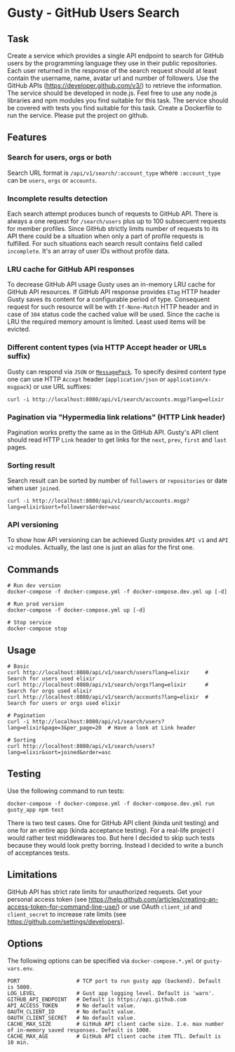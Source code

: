 # Gusty - GitHub Users Search

## Task
Create a service which provides a single API endpoint to search for GitHub users by the programming
language they use in their public repositories. Each user returned in the response of the search
request should at least contain the username, name, avatar url and number of followers.
Use the GitHub APIs (https://developer.github.com/v3/) to retrieve the information.
The service should be developed in node.js. Feel free to use any node.js libraries and npm modules you
find suitable for this task. The service should be covered with tests you find suitable for this task.
Create a Dockerfile to run the service. Please put the project on github.

## Features
### Search for users, orgs or both
Search URL format is `/api/v1/search/:account_type` where `:account_type` can be `users`, `orgs` or
`accounts`.

### Incomplete results detection
Each search attempt produces bunch of requests to GitHub API. There is always a one request for
`/search/users` plus up to 100 subsecuent requests for member profiles. Since GitHub strictly limits
number of requests to its API there could be a situation when only a part of profile requests is
fulfilled. For such situations each search result contains field called `incomplete`. It's an array
of user IDs without profile data.

### LRU cache for GitHub API responses
To decrease GitHub API usage Gusty uses an in-memory LRU cache for GitHub API resources. If GitHub API
response provides `ETag` HTTP header Gusty saves its content for a configurable period of type.
Consequent request for such resource will be with `If-None-Match` HTTP header and in case of `304`
status code the cached value will be used. Since the cache is LRU the required memory amount is limited.
Least used items will be evicted.

### Different content types (via HTTP Accept header or URLs suffix)
Gusty can respond via `JSON` or [`MessagePack`](http://msgpack.org/). To specify desired content type
one can use HTTP `Accept` header (`application/json` or `application/x-msgpack`) or use URL suffixes:
```
curl -i http://localhost:8080/api/v1/search/accounts.msgp?lang=elixir
```

### Pagination via "Hypermedia link relations" (HTTP Link header)
Pagination works pretty the same as in the GitHub API. Gusty's API client should read HTTP `Link`
header to get links for the `next`, `prev`, `first` and `last` pages.

### Sorting result
Search result can be sorted by number of `followers` or `repositories` or date when user `joined`.
```
curl -i http://localhost:8080/api/v1/search/accounts.msgp?lang=elixir&sort=followers&order=asc
```

### API versioning
To show how API versioning can be achieved Gusty provides `API v1` and `API v2` modules. Actually,
the last one is just an alias for the first one.

## Commands
```
# Run dev version
docker-compose -f docker-compose.yml -f docker-compose.dev.yml up [-d]

# Run prod version
docker-compose -f docker-compose.yml up [-d]

# Stop service
docker-compose stop
```

## Usage
```
# Basic
curl http://localhost:8080/api/v1/search/users?lang=elixir     # Search for users used elixir
curl http://localhost:8080/api/v1/search/orgs?lang=elixir      # Search for orgs used elixir
curl http://localhost:8080/api/v1/search/accounts?lang=elixir  # Search for users or orgs used elixir

# Pagination
curl -i http://localhost:8080/api/v1/search/users?lang=elixir&page=3&per_page=20  # Have a look at Link header

# Sorting
curl http://localhost:8080/api/v1/search/users?lang=elixir&sort=joined&order=asc
```

## Testing
Use the following command to run tests:
```
docker-compose -f docker-compose.yml -f docker-compose.dev.yml run gusty_app npm test
```
There is two test cases. One for GitHub API client (kinda unit testing) and one for an entire app
(kinda acceptance testing). For a real-life project I would rather test middlewares too. But here
I decided to skip such tests because they would look pretty borring. Instead I decided to write a
bunch of acceptances tests.

## Limitations
GitHub API has strict rate limits for unauthorized requests. Get your personal access token
(see https://help.github.com/articles/creating-an-access-token-for-command-line-use/)
or use OAuth `client_id` and `client_secret` to increase rate limits (see https://github.com/settings/developers).

## Options
The following options can be specified via `docker-compose.*.yml` or `gusty-vars.env`.
```
PORT                  # TCP port to run gusty app (backend). Default is 5000.
LOG_LEVEL             # Gust app logging level. Default is 'warn'.
GITHUB_API_ENDPOINT   # Default is https://api.github.com
API_ACCESS_TOKEN      # No default value.
OAUTH_CLIENT_ID       # No default value.
OAUTH_CLIENT_SECRET   # No default value.
CACHE_MAX_SIZE        # GitHub API client cache size. I.e. max number of in-memory saved responses. Default is 1000.
CACHE_MAX_AGE         # GitHub API client cache item TTL. Default is 10 min.
```
